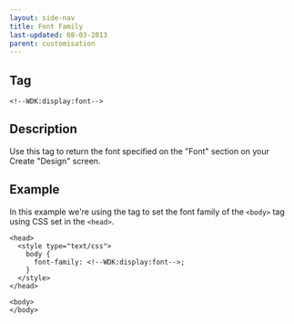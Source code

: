 ```yaml
---
layout: side-nav
title: Font Family
last-updated: 08-03-2013
parent: customisation
---
```


## Tag

`<!--WDK:display:font-->`

## Description

Use this tag to return the font specified on the "Font" section on your Create "Design" screen.

## Example

In this example we're using the tag to set the font family of the `<body>` tag using CSS set in the `<head>`.

~~~
<head>
  <style type="text/css">
    body {
      font-family: <!--WDK:display:font-->;
    }
  </style>
</head>

<body>
</body>
~~~